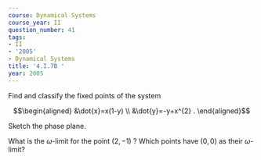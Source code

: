 ```yaml
---
course: Dynamical Systems
course_year: II
question_number: 41
tags:
- II
- '2005'
- Dynamical Systems
title: '4.I.7B '
year: 2005
---
```



Find and classify the fixed points of the system

$$\begin{aligned}
&\dot{x}=x(1-y) \\
&\dot{y}=-y+x^{2} .
\end{aligned}$$

Sketch the phase plane.

What is the $\omega$-limit for the point $(2,-1)$ ? Which points have $(0,0)$ as their $\omega$-limit?